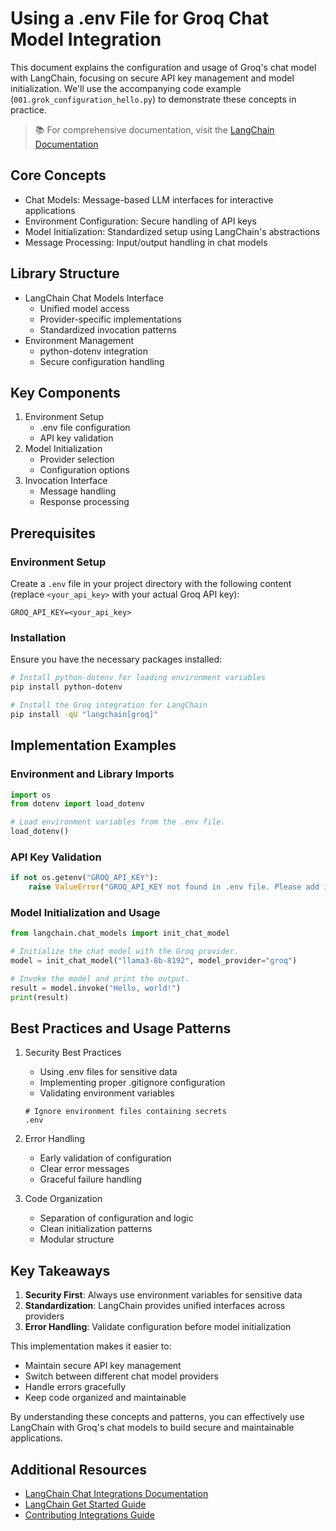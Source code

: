 # Using a .env File for Groq Chat Model Integration

This document explains the configuration and usage of Groq's chat model with LangChain, focusing on secure API key management and model initialization. We'll use the accompanying code example (`001.grok_configuration_hello.py`) to demonstrate these concepts in practice.

> 📚 For comprehensive documentation, visit the [LangChain Documentation](https://python.langchain.com/docs/get_started/introduction)

## Core Concepts
- Chat Models: Message-based LLM interfaces for interactive applications
- Environment Configuration: Secure handling of API keys
- Model Initialization: Standardized setup using LangChain's abstractions
- Message Processing: Input/output handling in chat models

## Library Structure
- LangChain Chat Models Interface
  * Unified model access
  * Provider-specific implementations
  * Standardized invocation patterns
- Environment Management
  * python-dotenv integration
  * Secure configuration handling

## Key Components
1. Environment Setup
   - .env file configuration
   - API key validation
2. Model Initialization
   - Provider selection
   - Configuration options
3. Invocation Interface
   - Message handling
   - Response processing

## Prerequisites
### Environment Setup
Create a `.env` file in your project directory with the following content (replace `<your_api_key>` with your actual Groq API key):

```env
GROQ_API_KEY=<your_api_key>
```

### Installation
Ensure you have the necessary packages installed:

```bash
# Install python-dotenv for loading environment variables
pip install python-dotenv

# Install the Groq integration for LangChain
pip install -qU "langchain[groq]"
```

## Implementation Examples
### Environment and Library Imports
```python
import os
from dotenv import load_dotenv

# Load environment variables from the .env file.
load_dotenv()
```

### API Key Validation
```python
if not os.getenv("GROQ_API_KEY"):
    raise ValueError("GROQ_API_KEY not found in .env file. Please add it to your .env file.")
```

### Model Initialization and Usage
```python
from langchain.chat_models import init_chat_model

# Initialize the chat model with the Groq provider.
model = init_chat_model("llama3-8b-8192", model_provider="groq")

# Invoke the model and print the output.
result = model.invoke("Hello, world!")
print(result)
```

## Best Practices and Usage Patterns
1. Security Best Practices
   - Using .env files for sensitive data
   - Implementing proper .gitignore configuration
   - Validating environment variables
   ```gitignore
   # Ignore environment files containing secrets
   .env
   ```

2. Error Handling
   - Early validation of configuration
   - Clear error messages
   - Graceful failure handling

3. Code Organization
   - Separation of configuration and logic
   - Clean initialization patterns
   - Modular structure

## Key Takeaways
1. **Security First**: Always use environment variables for sensitive data
2. **Standardization**: LangChain provides unified interfaces across providers
3. **Error Handling**: Validate configuration before model initialization

This implementation makes it easier to:
- Maintain secure API key management
- Switch between different chat model providers
- Handle errors gracefully
- Keep code organized and maintainable

By understanding these concepts and patterns, you can effectively use LangChain with Groq's chat models to build secure and maintainable applications.

## Additional Resources
- [LangChain Chat Integrations Documentation](https://python.langchain.com/docs/integrations/chat/)
- [LangChain Get Started Guide](https://python.langchain.com/docs/get_started/introduction)
- [Contributing Integrations Guide](https://python.langchain.com/docs/contributing/how_to/integrations/)
